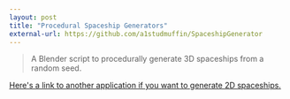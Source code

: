 ```yaml
---
layout: post
title: "Procedural Spaceship Generators"
external-url: https://github.com/a1studmuffin/SpaceshipGenerator
---
```


>A Blender script to procedurally generate 3D spaceships from a random seed.

[Here's a link to another application if you want to generate 2D spaceships.](https://github.com/stewsters/shipwright)
